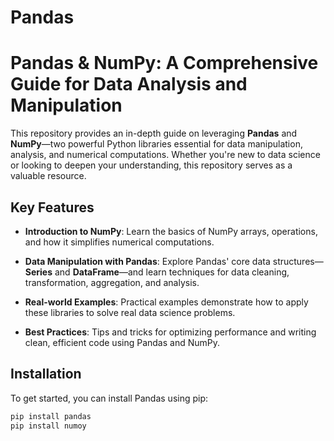 # Pandas
# Pandas & NumPy: A Comprehensive Guide for Data Analysis and Manipulation

This repository provides an in-depth guide on leveraging **Pandas** and **NumPy**—two powerful Python libraries essential for data manipulation, analysis, and numerical computations. Whether you're new to data science or looking to deepen your understanding, this repository serves as a valuable resource.

## Key Features

- **Introduction to NumPy**: Learn the basics of NumPy arrays, operations, and how it simplifies numerical computations.
  
- **Data Manipulation with Pandas**: Explore Pandas' core data structures—**Series** and **DataFrame**—and learn techniques for data cleaning, transformation, aggregation, and analysis.

- **Real-world Examples**: Practical examples demonstrate how to apply these libraries to solve real data science problems.

- **Best Practices**: Tips and tricks for optimizing performance and writing clean, efficient code using Pandas and NumPy.

## Installation

To get started, you can install Pandas using pip:

```bash
pip install pandas
pip install numoy
